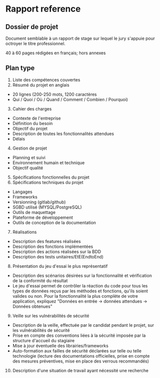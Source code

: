 # Rapport reference

## Dossier de projet

Document semblable à un rapport de stage sur lequel le jury s'appuie pour octroyer le titre professionnel.

40 à 60 pages rédigées en français; hors annexes

## Plan type

1. Liste des compétences couvertes
2. Résumé du projet en anglais
  - 20 lignes (200-250 mots, 1200 caractères
  - Qui / Quoi / Où / Quand / Comment / Combien / Pourquoi)
3. Cahier des charges
  - Contexte de l'entreprise
  - Définition du besoin
  - Objectif du projet
  - Description de toutes les fonctionnalités attendues
  - Délais
4. Gestion de projet
  - Planning et suivi
  - Environnement humain et technique
  - Objectif qualité
5. Spécifications fonctionnelles du projet
6. Spécifications techniques du projet
  - Langages
  - Frameworks
  - Versionning (gitlab/github)
  - SGBD utilisé (MYSQL/PostgreSQL)
  - Outils de maquettage
  - Plateforme de développement
  - Outils de conception de la documentation
7. Réalisations
  - Description des features réalisées
  - Description des fonctions implémentées
  - Description des actions réalisées sur la BDD
  - Description des tests unitaires/EtE(EndtoEnd)
8. Présentation du jeu d'essai le plus représentatif
  - Description des scénarios désirées sur la fonctionnalité et vérification de la conformité du résultat
  - Le jeu d'essai permet de contrôler la réaction du code pour tous les types de données reçus par les méthodes et fonctions, qu'ils soient valides ou non. Pour la fonctionnalité la plus complète de votre application, expliquez "Données en entrée -> données attendues -> Données obtenues"
9. Veille sur les vulnérabilités de sécurité
  - Description de la veille, effectuée par le candidat pendant le projet, sur les vulnérabilités de sécurité
  - Prise en compte des conventions liées à la sécurité imposée par la structure d'accueil du stagiaire
  - Mise à jour éventuelle des librairies/frameworks
  - Auto-formation aux failles de sécurité déclarées sur telle ou telle technologie (lecture des documentations officielles, prise en compte des mesures préventives, mise en place des verrous recommandés)
10. Description d'une situation de travail ayant nécessité une recherche
